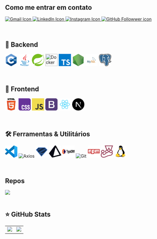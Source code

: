 

#

<br/>
<br/>

## Como me entrar em contato

<section>
  <a href="mailto:oliveiraleonidas99@gmail.com" target="_blank">
    <img
      src="https://img.shields.io/badge/Gmail-D14836?style=for-the-badge&logo=gmail&logoColor=white"
      height="24px"
      alt="Gmail Icon"
    />
  </a>

  <a href="http://www.linkedin.com/in/leonidasoliveira" target="_blank">
    <img
      src="https://img.shields.io/badge/LinkedIn-0077B5?style=for-the-badge&logo=linkedin&logoColor=white"
      height="24px"
      alt="LinkedIn Icon"
    />
  </a>

  <a href="https://www.instagram.com/leo_newdev/" target="_blank">
    <img
      src="https://img.shields.io/badge/Instagram-E4405F?style=for-the-badge&logo=instagram&logoColor=white"
      height="24px"
      alt="Instagram Icon"
    />
  </a>

  <a href="https://github.com/jeperico" target="_blank">
    <img
      src="https://img.shields.io/github/followers/OliveiraLeonidas?label=follow&style=social"
      height="24px"
      alt="GitHub Followwer icon"
    />
  </a>
</section>

<br/>
<br/>


## 🚀 Backend
<p>
  <!--<img title="C" src="https://cdn.iconscout.com/icon/free/png-512/c-programming-569564.png" alt="c" width="40" height="40"/> -->
  <img title="C++" src="https://raw.githubusercontent.com/devicons/devicon/master/icons/cplusplus/cplusplus-original.svg" alt="C++" width="40" height="40"/>
  <img title="Java" src="https://raw.githubusercontent.com/devicons/devicon/master/icons/java/java-original.svg" alt="Java" width="40" height="40"/>
  <img title="Spring Boot" src="https://raw.githubusercontent.com/devicons/devicon/master/icons/spring/spring-original.svg" alt="Spring Boot" width="40" height="40"/>
  <img title="Docker" src="https://cdn.jsdelivr.net/gh/devicons/devicon/icons/docker/docker-original.svg" width="40" height="40" />
  <img title="TypeScript" src="https://raw.githubusercontent.com/github/explore/80688e429a7d4ef2fca1e82350fe8e3517d3494d/topics/typescript/typescript.png" alt="Typescript" width="40" height="40"/>
  <img title="NodeJS" src="https://raw.githubusercontent.com/github/explore/80688e429a7d4ef2fca1e82350fe8e3517d3494d/topics/nodejs/nodejs.png" alt="Nodejs" width="40" height="40"/>
  <img title="MySQL" src="https://raw.githubusercontent.com/github/explore/80688e429a7d4ef2fca1e82350fe8e3517d3494d/topics/mysql/mysql.png" alt="MySQL" width="40" height="40"/>
  <img title="PostgreSQL" src="https://raw.githubusercontent.com/github/explore/80688e429a7d4ef2fca1e82350fe8e3517d3494d/topics/postgresql/postgresql.png" alt="PostegreSQL" width="40" height="40"/>
</p>

<br/>

## 🚀 Frontend
<p>
  <img title="HTML5" src="https://raw.githubusercontent.com/github/explore/80688e429a7d4ef2fca1e82350fe8e3517d3494d/topics/html/html.png" alt="HTML5" width="40" height="40"/>
  <img title="CSS3" src="https://raw.githubusercontent.com/github/explore/80688e429a7d4ef2fca1e82350fe8e3517d3494d/topics/css/css.png" alt="CSS" width="40" height="40"/>
  <img title="JavaScript" src="https://raw.githubusercontent.com/github/explore/80688e429a7d4ef2fca1e82350fe8e3517d3494d/topics/javascript/javascript.png" alt="Javascript" width="40" height="40"/>
  <img title="Bootstrap" src="https://raw.githubusercontent.com/github/explore/80688e429a7d4ef2fca1e82350fe8e3517d3494d/topics/bootstrap/bootstrap.png" alt="Bootstrap" width="40" height="40"/>
  <img title="React" src="https://raw.githubusercontent.com/github/explore/80688e429a7d4ef2fca1e82350fe8e3517d3494d/topics/react/react.png" alt="React" width="40" height="40"/>
  <img title="Next.js" src="https://raw.githubusercontent.com/devicons/devicon/master/icons/nextjs/nextjs-original.svg" alt="Next.js" width="40" height="40"/>
</p>

<br/>

## 🛠️ Ferramentas & Utilitários
<p>
  <img title="Visual Studio Code" src="https://raw.githubusercontent.com/github/explore/80688e429a7d4ef2fca1e82350fe8e3517d3494d/topics/visual-studio-code/visual-studio-code.png" alt="Visual Studio Code" width="40" height="40"/>
  <img title="Axios" src="https://axios-http.com/assets/logo.svg" alt="Axios" width="40" height="40"/>
  <img title="Zod" src="https://raw.githubusercontent.com/colinhacks/zod/master/logo.svg" alt="Zod" width="40" height="40"/>
  <img title="Prisma" src="https://raw.githubusercontent.com/prisma/presskit/main/Assets/Prisma-DarkSymbol.svg" alt="Prisma" width="40" height="40"/>
  <img title="TypeORM" src="https://raw.githubusercontent.com/typeorm/typeorm/master/resources/logo_big.png" alt="TypeORM" width="40" height="40"/>
  <img title="Git" src="https://git-scm.com/images/logos/downloads/Git-Icon-1788C.png" alt="Git" width="40" height="40"/>
  <img title="NPM" src="https://raw.githubusercontent.com/devicons/devicon/master/icons/npm/npm-original-wordmark.svg" alt="NPM" width="40" height="40"/>
  <img title="Jest" src="https://raw.githubusercontent.com/devicons/devicon/master/icons/jest/jest-plain.svg" alt="Jest" width="40" height="40"/>
<img title="WSL2" src="https://raw.githubusercontent.com/devicons/devicon/master/icons/linux/linux-original.svg" alt="WSL2" width="40" height="40"/>
</p>


<br/>

## Repos

<div style="display: flex; gap: 20px;">
  <a href="https://github.com/OliveiraLeonidas/fullstackweek-barber">
    <img
      height="120"
      src="https://github-readme-stats.vercel.app/api/pin/?username=OliveiraLeonidas&repo=fullstackweek-barber&theme=material-palenight&hide_border=true"
    />
  </a>

<!--   
<a href="https://github.com/username_github/repo_url">
    <img
      height="120"
      src="https://github-readme-stats.vercel.app/api/pin/?username=username_github&repo=repo_url&theme=material-palenight&hide_border=true"
      alt="repo name"
    />
  </a>
  -->
</div>

<br/>

## ⭐ GitHub Stats

<div align="center">
  <table>
    <tr>
      <td>
        <img src="https://github-readme-stats.vercel.app/api?username=OliveiraLeonidas&show_icons=true&theme=dark&hide_border=false" />
      </td>
      <td>
        <img src="https://github-readme-stats.vercel.app/api/top-langs/?username=OliveiraLeonidas&theme=dark&hide_border=false&include_all_commits=true&count_private=true&layout=compact" />
      </td>
    </tr>
  </table>
</div>

<br/>


